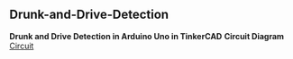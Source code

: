 ## Drunk-and-Drive-Detection
**Drunk and Drive Detection in Arduino Uno in TinkerCAD**
**Circuit Diagram**
[Circuit](https://github.com/Aakarsh-verma/Drunk-and-Drive-Detection/blob/main/img.png)
